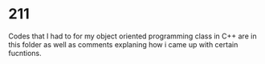 # 211
Codes that I had to for my object oriented programming class in C++ are in this folder as well as comments explaning how i came up 
with certain fucntions. 

